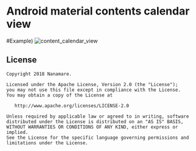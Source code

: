 Android material contents calendar view
=======
#Example)
![content_calendar_view](https://user-images.githubusercontent.com/17498974/49330526-57846880-f5d3-11e8-818a-c1cd3fa14e2e.gif)

License
--------

    Copyright 2018 Nanamare.

    Licensed under the Apache License, Version 2.0 (the "License");
    you may not use this file except in compliance with the License.
    You may obtain a copy of the License at

       http://www.apache.org/licenses/LICENSE-2.0

    Unless required by applicable law or agreed to in writing, software
    distributed under the License is distributed on an "AS IS" BASIS,
    WITHOUT WARRANTIES OR CONDITIONS OF ANY KIND, either express or implied.
    See the License for the specific language governing permissions and
    limitations under the License.
